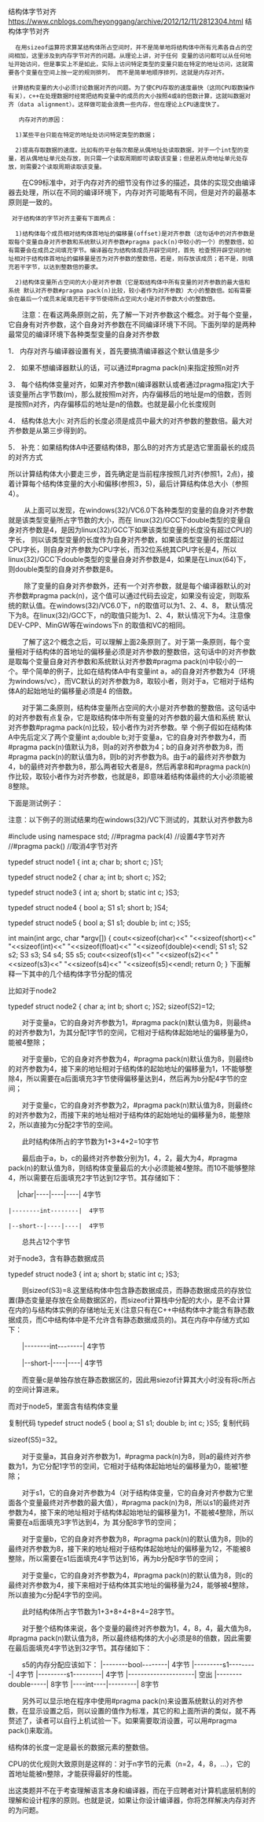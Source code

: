 结构体字节对齐
https://www.cnblogs.com/heyonggang/archive/2012/12/11/2812304.html
结构体字节对齐

      在用sizeof运算符求算某结构体所占空间时，并不是简单地将结构体中所有元素各自占的空间相加，这里涉及到内存字节对齐的问题。从理论上讲，对于任何 变量的访问都可以从任何地址开始访问，但是事实上不是如此，实际上访问特定类型的变量只能在特定的地址访问，这就需要各个变量在空间上按一定的规则排列， 而不是简单地顺序排列，这就是内存对齐。

     计算结构变量的大小必须讨论数据对齐的问题。为了使CPU存取的速度最快（这同CPU取数操作有关），c++在处理数据时经常把结构变量中的成员的大小按照4或8的倍数计算，这就叫数据对齐（data alignment）。这样做可能会浪费一些内存，但在理论上CPU速度快了。

       内存对齐的原因：

      1)某些平台只能在特定的地址处访问特定类型的数据；

      2)提高存取数据的速度。比如有的平台每次都是从偶地址处读取数据，对于一个int型的变量，若从偶地址单元处存放，则只需一个读取周期即可读取该变量；但是若从奇地址单元处存放，则需要2个读取周期读取该变量。

　　在C99标准中，对于内存对齐的细节没有作过多的描述，具体的实现交由编译器去处理，所以在不同的编译环境下，内存对齐可能略有不同，但是对齐的最基本原则是一致的。

     对于结构体的字节对齐主要有下面两点：

      1)结构体每个成员相对结构体首地址的偏移量(offset)是对齐参数（这句话中的对齐参数是 取每个变量自身对齐参数和系统默认对齐参数#pragma pack(n)中较小的一个）的整数倍，如有需要会在成员之间填充字节。编译器在为结构体成员开辟空间时，首先 检查预开辟空间的地址相对于结构体首地址的偏移量是否为对齐参数的整数倍，若是，则存放该成员；若不是，则填充若干字节，以达到整数倍的要求。

      2)结构体变量所占空间的大小是对齐参数（它是取结构体中所有变量的对齐参数的最大值和系统 默认对齐参数#pragma pack(n)比较，较小者作为对齐参数）大小的整数倍。如有需要会在最后一个成员末尾填充若干字节使得所占空间大小是对齐参数大小的整数倍。

 　　注意：在看这两条原则之前，先了解一下对齐参数这个概念。对于每个变量，它自身有对齐参数，这个自身对齐参数在不同编译环境下不同。下面列举的是两种最常见的编译环境下各种类型变量的自身对齐参数



1．          内存对齐与编译器设置有关，首先要搞清编译器这个默认值是多少

2．          如果不想编译器默认的话，可以通过#pragma pack(n)来指定按照n对齐

3．          每个结构体变量对齐，如果对齐参数n(编译器默认或者通过pragma指定)大于该变量所占字节数(m)，那么就按照m对齐，内存偏移后的地址是m的倍数，否则是按照n对齐，内存偏移后的地址是n的倍数。也就是最小化长度规则

4．          结构体总大小: 对齐后的长度必须是成员中最大的对齐参数的整数倍。最大对齐参数是从第三步得到的。

5．          补充：如果结构体A中还要结构体B，那么B的对齐方式是选它里面最长的成员的对齐方式

所以计算结构体大小要走三步，首先确定是当前程序按照几对齐(参照1，2点)，接着计算每个结构体变量的大小和偏移(参照3，5)，最后计算结构体总大小（参照4）。

 

 

　 　从上面可以发现，在windows(32)/VC6.0下各种类型的变量的自身对齐参数就是该类型变量所占字节数的大小，而在 linux(32)/GCC下double类型的变量自身对齐参数是4，是因为linux(32)/GCC下如果该类型变量的长度没有超过CPU的字长， 则以该类型变量的长度作为自身对齐参数，如果该类型变量的长度超过CPU字长，则自身对齐参数为CPU字长，而32位系统其CPU字长是4，所以 linux(32)/GCC下double类型的变量自身对齐参数是4，如果是在Linux(64)下，则double类型的自身对齐参数是8。

　 　除了变量的自身对齐参数外，还有一个对齐参数，就是每个编译器默认的对齐参数#pragma pack(n)，这个值可以通过代码去设定，如果没有设定，则取系统的默认值。在windows(32)/VC6.0下，n的取值可以为1、2、4、8， 默认情况下为8。在linux(32)/GCC下，n的取值只能为1、2、4，默认情况下为4。注意像DEV-CPP、MinGW等在windows下n 的取值和VC的相同。

　　了解了这2个概念之后，可以理解上面2条原则了。对于第一条原则，每个变量相对于结构体的首地址的偏移量必须是对齐参数的整数倍，这句话中的对齐参数是取每个变量自身对齐参数和系统默认对齐参数#pragma pack(n)中较小的一个。举个简单的例子，比如在结构体A中有变量int a，a的自身对齐参数为4（环境为windows/vc），而VC默认的对齐参数为8，取较小者，则对于a，它相对于结构体A的起始地址的偏移量必须是4 的倍数。

　　对于第二条原则，结构体变量所占空间的大小是对齐参数的整数倍。这句话中的对齐参数有点复杂，它是取结构体中所有变量的对齐参数的最大值和系统 默认对齐参数#pragma pack(n)比较，较小者作为对齐参数。举 个例子假如在结构体A中先后定义了两个变量int a;double b;对于变量a，它的自身对齐参数为4，而#pragma pack(n)值默认为8，则a的对齐参数为4；b的自身对齐参数为8，而#pragma pack(n)的默认值为8，则b的对齐参数为8。由于a的最终对齐参数为4，b的最终对齐参数为8，那么两者较大者是8，然后再拿8和#pragma pack(n)作比较，取较小者作为对齐参数，也就是8，即意味着结构体最终的大小必须能被8整除。

下面是测试例子：

注意：以下例子的测试结果均在windows(32)/VC下测试的，其默认对齐参数为8


 
#include <iostream>
using namespace std;
//#pragma pack(4)    //设置4字节对齐
//#pragma pack()     //取消4字节对齐
 
 
typedef struct node1
{
    int a;
    char b;
    short c;
}S1;
 
typedef struct node2
{
    char a;
    int b;
    short c;
}S2;

typedef struct node3
{
    int a;
    short b;
    static int c;
}S3;

typedef struct node4
{
    bool a;
    S1 s1;
    short b;
}S4;

typedef struct node5
{
    bool a;
    S1 s1;
    double b;
    int c;
}S5;



int main(int argc, char *argv[])
{
    cout<<sizeof(char)<<" "<<sizeof(short)<<" "<<sizeof(int)<<" "<<sizeof(float)<<" "<<sizeof(double)<<endl;
    S1 s1;
    S2 s2;
    S3 s3;
    S4 s4;
    S5 s5;
    cout<<sizeof(s1)<<" "<<sizeof(s2)<<" "<<sizeof(s3)<<" "<<sizeof(s4)<<" "<<sizeof(s5)<<endl;
    return 0;
}
下面解释一下其中的几个结构体字节分配的情况

比如对于node2

typedef struct node2
{
    char a;
    int b;
    short c;
}S2;
 sizeof(S2)=12;

　　对于变量a，它的自身对齐参数为1，#pragma pack(n)默认值为8，则最终a的对齐参数为1，为其分配1字节的空间，它相对于结构体起始地址的偏移量为0，能被4整除；

　　对于变量b，它的自身对齐参数为4，#pragma pack(n)默认值为8，则最终b的对齐参数为4，接下来的地址相对于结构体的起始地址的偏移量为1，1不能够整除4，所以需要在a后面填充3字节使得偏移量达到4，然后再为b分配4字节的空间；

　　对于变量c，它的自身对齐参数为2，#pragma pack(n)默认值为8，则最终c的对齐参数为2，而接下来的地址相对于结构体的起始地址的偏移量为8，能整除2，所以直接为c分配2字节的空间。

　　此时结构体所占的字节数为1+3+4+2=10字节

　　最后由于a，b，c的最终对齐参数分别为1，4，2，最大为4，#pragma pack(n)的默认值为8，则结构体变量最后的大小必须能被4整除。而10不能够整除4，所以需要在后面填充2字节达到12字节。其存储如下：

　 |char|----|----|----|  4字节

    |--------int--------|  4字节

    |--short--|----|----|  4字节

　　总共占12个字节

对于node3，含有静态数据成员 

typedef struct node3
{
    int a;
    short b;
    static int c;
}S3;
 

　　则sizeof(S3)=8.这里结构体中包含静态数据成员，而静态数据成员的存放位置(静态变量是存放在全局数据区的，而sizeof计算栈中分配的大小，是不会计算在内的)与结构体实例的存储地址无关(注意只有在C++中结构体中才能含有静态数据成员，而C中结构体中是不允许含有静态数据成员的)。其在内存中存储方式如下：

　　|--------int--------|   4字节

　　|--short-|----|----|    4字节

　　而变量c是单独存放在静态数据区的，因此用siezof计算其大小时没有将c所占的空间计算进来。

而对于node5，里面含有结构体变量

复制代码
typedef struct node5
{
    bool a;
    S1 s1;
    double b;
    int c;
}S5;
复制代码
 

sizeof(S5)=32。

　　对于变量a，其自身对齐参数为1，#pragma pack(n)为8，则a的最终对齐参数为1，为它分配1字节的空间，它相对于结构体起始地址的偏移量为0，能被1整除；

　　对于s1，它的自身对齐参数为4（对于结构体变量，它的自身对齐参数为它里面各个变量最终对齐参数的最大值），#pragma pack(n)为8，所以s1的最终对齐参数为4，接下来的地址相对于结构体起始地址的偏移量为1，不能被4整除，所以需要在a后面填充3字节达到4，为 其分配8字节的空间；

　　对于变量b，它的自身对齐参数为8，#pragma pack(n)的默认值为8，则b的最终对齐参数为8，接下来的地址相对于结构体起始地址的偏移量为12，不能被8整除，所以需要在s1后面填充4字节达到16，再为b分配8字节的空间；

　　对于变量c，它的自身对齐参数为4，#pragma pack(n)的默认值为8，则c的最终对齐参数为4，接下来相对于结构体其实地址的偏移量为24，能够被4整除，所以直接为c分配4字节的空间。

　　此时结构体所占字节数为1+3+8+4+8+4=28字节。

　　对于整个结构体来说，各个变量的最终对齐参数为1，4，8，4，最大值为8，#pragma pack(n)默认值为8，所以最终结构体的大小必须是8的倍数，因此需要在最后面填充4字节达到32字节。其存储如下：

 　　s5的内存分配应该如下：
|--------bool--------| 4字节
|---------s1---------| 4字节
|---------s1---------| 4字节
|---------------------| 空出
|--------double-----| 8字节
|----int----|---------| 8字节

　　另外可以显示地在程序中使用#pragma pack(n)来设置系统默认的对齐参数，在显示设置之后，则以设置的值作为标准，其它的和上面所讲的类似，就不再赘述了，读者可以自行上机试验一下。如果需要取消设置，可以用#pragma pack()来取消。

   结构体的长度一定是最长的数据元素的整数倍。

   CPU的优化规则大致原则是这样的：对于n字节的元素（n=2，4，8，...），它的首地址能被n整除，才能获得最好的性能。

   出这类题并不在于考查理解语言本身和编译器，而在于应聘者对计算机底层机制的理解和设计程序的原则。也就是说，如果让你设计编译器，你将怎样解决内存对齐的为问题。
 
